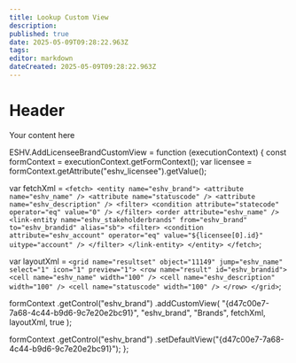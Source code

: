 ```yaml
---
title: Lookup Custom View
description: 
published: true
date: 2025-05-09T09:28:22.963Z
tags: 
editor: markdown
dateCreated: 2025-05-09T09:28:22.963Z
---
```


# Header
Your content here

ESHV.AddLicenseeBrandCustomView = function (executionContext) {
  const formContext = executionContext.getFormContext();
  var licensee = formContext.getAttribute("eshv_licensee").getValue();

  var fetchXml = `<fetch>
  <entity name="eshv_brand">
    <attribute name="eshv_name" />
    <attribute name="statuscode" />
    <attribute name="eshv_description" />
    <filter>
      <condition attribute="statecode" operator="eq" value="0" />
    </filter>
    <order attribute="eshv_name" />
    <link-entity name="eshv_stakeholderbrands" from="eshv_brand" to="eshv_brandid" alias="sb">
      <filter>
        <condition attribute="eshv_account" operator="eq" value="${licensee[0].id}" uitype="account" />
      </filter>
    </link-entity>
  </entity>
</fetch>`;

  var layoutXml = `<grid name="resultset" object="11149" jump="eshv_name" select="1" icon="1" preview="1">
  <row name="result" id="eshv_brandid">
    <cell name="eshv_name" width="100" />
    <cell name="eshv_description" width="100" />
    <cell name="statuscode" width="100" />
  </row>
</grid>`;

  formContext
    .getControl("eshv_brand")
    .addCustomView(
      "{d47c00e7-7a68-4c44-b9d6-9c7e20e2bc91}",
      "eshv_brand",
      "Brands",
      fetchXml,
      layoutXml,
      true
    );

  formContext
    .getControl("eshv_brand")
    .setDefaultView("{d47c00e7-7a68-4c44-b9d6-9c7e20e2bc91}");
};
